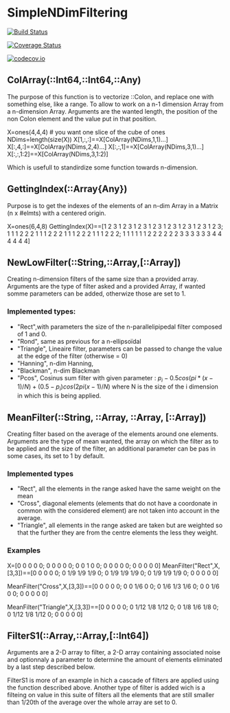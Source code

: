 # SimpleNDimFiltering

[![Build Status](https://travis-ci.org/QuelqunQui/SimpleNDimFiltering.jl.svg?branch=master)](https://travis-ci.org/QuelqunQui/SimpleNDimFiltering.jl)

[![Coverage Status](https://coveralls.io/repos/QuelqunQui/SimpleNDimFiltering.jl/badge.svg?branch=master&service=github)](https://coveralls.io/github/QuelqunQui/SimpleNDimFiltering.jl?branch=master)

[![codecov.io](http://codecov.io/github/QuelqunQui/SimpleNDimFiltering.jl/coverage.svg?branch=master)](http://codecov.io/github/QuelqunQui/SimpleNDimFiltering.jl?branch=master)

## ColArray(::Int64,::Int64,::Any)
The purpose of this function is to vectorize ::Colon, and replace one with something else, like a range. To allow to work on a n-1 dimension Array from a n-dimension Array.  Arguments are the wanted length, the position of the non Colon element and the value put in that position.

X=ones(4,4,4) # you want one slice of the cube of ones
NDims=length(size(X))
X[1,:,:]==X[ColArray(NDims,1,1)...]
X[:,4,:]==X[ColArray(NDims,2,4)...]
X[:,:,1]==X[ColArray(NDims,3,1)...]
X[:,:,1:2]==X[ColArray(NDims,3,1:2)]

Which is usefull to standirdize some function towards n-dimension.

## GettingIndex(::Array{Any})

Purpose is to get the indexes of the elements of an n-dim Array in a Matrix (n x #elmts) with a centered origin.

X=ones(6,4,8)
GettingIndex(X)==[1 2 3 1 2 3 1 2 3 1 2 3 1 2 3 1 2 3 1 2 3 1 2 3;
                  1 1 1 2 2 2 1 1 1 2 2 2 1 1 1 2 2 2 1 1 1 2 2 2;
                  1 1 1 1 1 1 2 2 2 2 2 2 3 3 3 3 3 3 4 4 4 4 4 4]

## NewLowFilter(::String,::Array,[::Array])

Creating n-dimension filters of the same size than a provided array. Arguments are the type of filter asked and a provided Array, if wanted somme parameters can be added, otherwize those are set to 1.

### Implemented types:

* "Rect",with parameters the size of the n-parallelipipedal filter composed of 1 and 0.
* "Rond", same as previous for a n-ellipsoïdal
* "Triangle", Lineaire filter, parameters can be passed to change the value at the edge of the filter (otherwise = 0)
* "Hanning", n-dim Hanning,
* "Blackman", n-dim Blackman
* "Pcos", Cosinus sum filter with given parameter : $p_i -0.5cos(pi*(x-1)/N)+(0.5-p_i)cos(2pi(x-1)/N)$ where N is the size of the i dimension in which this is being applied.

## MeanFilter(::String, ::Array, ::Array, [::Array])

Creating filter based on the average of the elements around one elements.
Arguments are the type of mean wanted, the array on which the filter as to be applied and the size of the filter, an additional parameter can be pas in some cases, its set to 1 by default.

### Implemented types

* "Rect", all the elements in the range asked have the same weight on the mean
* "Cross", diagonal elements (elements that do not have a coordonate in common with the considered element) are not taken into account in the average.
* "Triangle", all elements in the range asked are taken but are weighted so that the further they are from the centre elements the less they weight.

### Examples

X=[0 0 0 0 0;
   0 0 0 0 0;
   0 0 1 0 0;
   0 0 0 0 0;
   0 0 0 0 0]
MeanFilter("Rect",X,[3,3])==[0  0   0   0  0;
                             0 1/9 1/9 1/9 0;
                             0 1/9 1/9 1/9 0;
                             0 1/9 1/9 1/9 0;
                             0  0   0   0  0]

MeanFilter("Cross",X,[3,3])==[0  0   0   0  0;
                              0  0  1/6  0  0;
                              0 1/6 1/3 1/6 0;
                              0  0  1/6  0  0;
                              0  0   0   0  0]

MeanFilter("Triangle",X,[3,3])==[0   0   0   0   0;
                                 0 1/12 1/8 1/12 0;
                                 0 1/8  1/6 1/8  0;
                                 0 1/12 1/8 1/12 0;
                                 0   0   0   0   0]

## FilterS1(::Array,::Array,[::Int64])

Arguments are a 2-D array to filter, a 2-D array containing associated noise and optionnaly a parameter to determine the amount of elements eliminated by a last step described below.

FilterS1 is more of an example in hich a cascade of filters are applied using the function described above.  Another type of filter is added wich is a filteing on value in this suite of filters all the elements that are still smaller than 1/20th of the average over the whole array are set to 0.
